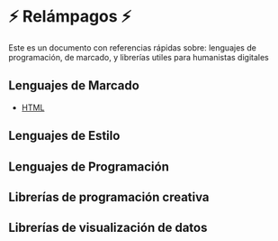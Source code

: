 # :zap: Relámpagos :zap:
Este es un documento con referencias rápidas sobre: lenguajes de programación, de marcado, y librerías utiles para humanistas digitales

## Lenguajes de Marcado

* [HTML](https://github.com/srsergiorodriguez/relampagos/blob/master/html.md)

## Lenguajes de Estilo

## Lenguajes de Programación

## Librerías de programación creativa

## Librerías de visualización de datos
